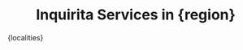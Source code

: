 <style>
    h1 {
        text-align: center;
        margin-bottom: 20px;
    }
    .table-container {
        max-width: 100%;
        padding: 0px;
        height: 100%;
        display: flex;
        flex-direction: column;
    }
    .dynamic-table {
        display: flex;
        flex-wrap: wrap;
        gap: 0px;
        list-style: none;
        padding: 0;
        margin: 0;

        overflow: auto;
        padding-left: 0 !important;
        margin-right: 10px;
        overscroll-behavior: none;
    }
    .dynamic-table li {
        padding: 2px;
        text-align: center;
        display: flex;
        align-items: center;
        justify-content: center;
        flex: 1 1 90px; /* Reduced minimum width */
        background-color: #3C3B6E;
    }
    /* li {
        background-color: #3C3B6E;
        color: gray;
        padding-left: 1px;
        padding-right: 1px;
    } */
    .active {
        text-decoration: none;
        color: white;
    }
    .inactive {
        text-decoration: none;
        color: gray;
        pointer-events: none;
        cursor: not-allowed;
    }
    /* a:visited {
        text-decoration: none;
        color: white;
    } */
</style>
<div class="table-container">
    <h1>Inquirita Services in {region}</h1>
    <ul class="dynamic-table">
{localities}
    </ul>
</div>
